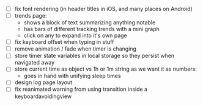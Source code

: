-   [ ] fix font rendering (in header titles in iOS, and many places on Android)
-   [ ] trends page:
    -   shows a block of text summarizing anything notable
    -   has bars of different tracking trends with a mini graph
    -   click on any to expand into it's own page
-   [ ] fix keyboard offset when typing in stuff
-   [ ] remove animation / fade when timer is changing
-   [ ] store timer state variables in local storage so they persist when
        navigated away
-   [ ] store current time as object vs 1h or 1m string as we want it as
        numbers:
    -   goes in hand with unifying sleep times
-   [ ] design log page layout
-   [ ] fix reanimated warning from using transition inside a
        keyboardavoidingview
